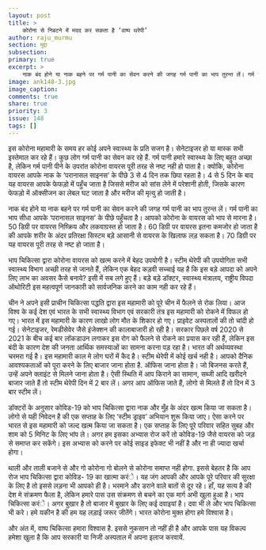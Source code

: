 ```yaml
---
layout: post
title: >
    कोरोना से निबटने में मदद कर सकता है ‘वाष्प थरेपी’
author: raju_murmu
section: मुद्दा
subsection:
primary: true
excerpt: >
    नाक बंद होने या नाक बहने पर गर्म पानी का सेवन करने की जगह गर्म पानी का भाप तुरन्त लें। गर्म पानी का भाप सीधा आपके ‘परानासल साइनस’ के पीछे पहुँचता है।
image: ank148-3.jpg
image_caption: 
comments: true
share: true
priority: 3
issue: 148
tags: []
---
```


इस कोरोना महामारी के समय हर कोई अपने स्वास्थ्य के प्रति सजग है। सेनेटाइजर हो या मास्क सभी इस्तेमाल कर रहे हैं। कुछ लोग गर्म पानी का सेवन कर रहे हैं. गर्म पानी हमारे स्वास्थ्य के लिए बहुत अच्छा है, लेकिन गर्म पानी पीने के उपरांत कोरोना वायरस पूरी तरह से नष्ट नही हो पाता है। क्योकि, कोरोना वायरस आपके नाक के ‘परानासल साइनस’ के पीछे 3 से 4 दिन तक छिपा रहता है। 4 से 5 दिन के बाद यह वायरस आपके फेफड़ो में पहुँच जाता है जिससे मरीज को सांस लेने में परेशानी होती, जिसके कारण फेफड़ो में ऑक्सीजन का लेबल घट जाता है और मरीज की मृत्यु हो जाती है।

नाक बंद होने या नाक बहने पर गर्म पानी का सेवन करने की जगह गर्म पानी का भाप तुरन्त लें। गर्म पानी का भाप सीधा आपके ‘परानासल साइनस’ के पीछे पहुँचता है। आपको कोरोना के वायरस को भाप से मारना है। 50 डिग्री पर वायरस निष्क्रिय और लकवाग्रस्त हो जाता है। 60 डिग्री पर वायरस इतना कमजोर हो जाता है की आपके शरीर के अंदर प्रतिरक्षा सिस्टम बड़े आसानी से वायरस के खिलाफ लड़ सकता है। 70 डिग्री पर यह वायरस पूरी तरह से नष्ट हो जाता है।

भाप चिकित्सा द्वारा कोरोना वायरस को खत्म करने में बेहद उपयोगी है। स्टीम थेरेपी की उपयोगिता सभी स्वास्थ्य विभाग अच्छी तरह से जानते हैं, लेकिन एक बेहद कड़वी सच्चाई यह है कि इस बड़े आपदा को अपने लिए लाभ का अवसर कैसे बनाये? इसी में सब लगे हुए हैं। बड़े बड़े डॉक्टर, स्वास्थ्य मंत्रालय, राष्ट्रीय विपदा ऑथोरिटी इस महत्वपूर्ण जानकारी को सार्वजनिक करने का काम नही कर रहे हैं।

चीन ने अपने इसी प्राचीन चिकित्सा पद्धति द्वारा इस महामारी को पूरे चीन में फैलने से रोक लिया। आज विश्व के कई देश एवं भारत के सभी स्वास्थ्य विभाग एवं सरकारी तंत्र इस महामारी को रोकने में विफल हो गए। भारत में इस महामारी के कारण लाखो लोग मौत के शिकार हो गए। प्राइवेट अस्पतालों की तो चांदी हो गई। सेनेटाइजर, रेमडीसेवेर जैसे इंजेक्शन की कालाबाजारी हो रही है। सरकार पिछले वर्ष 2020 से 2021 के बीच कई बार लॉकडाउन लगाकर इस रोग को फैलने से रोकने का प्रयास कर रही हैं, लेकिन इस बंदी के कारण देश की जनता आर्थिक समस्याओं का सामना करना पड़ रहा है। भारत की अर्थव्यवस्था चरमरा गई है।
इस महामारी काल मे लोग घरों में कैद है। स्टीम थेरेपी में कोई खर्च नही है। आपको दैनिक आवश्यकताओं को पूरा करने के लिए बाजार जाना होता है. ऑफिस जाना होता है। जो बिजनस करते हैं, उन्हें अपने क्लाइंट से मिलने जाना होता है। ऐसी स्थिति में आप किराने का सामान, सब्जी आदि खरीदने बाजार जाते हैं तो स्टीम थेरेपी दिन में 2 बार लें। अगर आप ऑफिस जाते हैं, लोगो से मिलते हैं तो दिन में 3 बार स्टीम लें।

डॉक्टरों के अनुसार कोविड-19 को भाप चिकित्सा द्वारा नाक और  मुँह के अंदर खत्म किया जा सकता है। लोगो से यही निवेदन है की एक सप्ताह के लिए ‘स्टीम ड्राइव’ अभियान शुरू किया जाए। ऐसा करने पर भारत से इस महामारी को जल्द खत्म किया जा सकता है। एक सप्ताह के लिए पूरे परिवार सहित सुबह और शाम को 5 मिनिट के लिए भांप ले। अगर हम इसका अभ्यास रोज करें तो कोविड-19 जैसे वायरस को जड़ से समाप्त कर सकेंगे। इस अभ्यास को करने पर कोई साइड इफेक्ट भी नहीं है और ना ही ज्यादा खर्चा होगा।

थाली और ताली बजाने से और गो कोरोना गो बोलने से कोरोना समाप्त नही होगा. इससे बेहतर है कि आप रोज भाप चिकित्सा द्वारा कोविड- 19 का खात्मा करंे। यह जंग आपकी और आपके पूरे परिवार की सुरक्षा के लिए है तो इससे लड़ना भी आपको ही है। भरमाने और डराने वाले बातों से दूर रहे। हाँ, यह सत्य है की देश मे संक्रमण फैला है, लेकिन हमारे पास उस संक्रमण से बचने का एक मार्ग अभी खुला हुआ है। भाप चिकित्सा करंे। अगर बुखार है तो बाजार में बुखार के लिए कई दवाइयां है। दवा भी ले और भाप चिकित्सा भी करे। हमे यकीन है की हम यह लड़ाई जरूर जीतेंगे। भारत कोरोना मुक्त होगा हमे विश्वास है।

और अंत में, वाष्प चिकित्सा हमारा विश्वास है. इससे नुकसान तो नहीं ही है और आपके पास यह विकल्प हमेशा खुला है कि आप सरकारी या निजी अस्पताल में अपना इलाज करवायें.